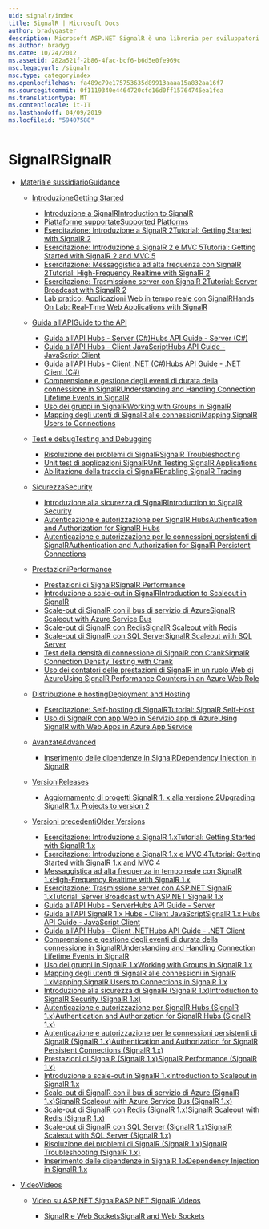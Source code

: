 ```yaml
---
uid: signalr/index
title: SignalR | Microsoft Docs
author: bradygaster
description: Microsoft ASP.NET SignalR è una libreria per sviluppatori ASP.NET che semplifica il processo di aggiunta di funzionalità web in tempo reale alle applicazioni.
ms.author: bradyg
ms.date: 10/24/2012
ms.assetid: 282a521f-2b86-4fac-bcf6-b6d5e0fe969c
msc.legacyurl: /signalr
msc.type: categoryindex
ms.openlocfilehash: fa489c79e175753635d89913aaaa15a832aa16f7
ms.sourcegitcommit: 0f1119340e4464720cfd16d0ff15764746ea1fea
ms.translationtype: MT
ms.contentlocale: it-IT
ms.lasthandoff: 04/09/2019
ms.locfileid: "59407588"
---
```

# <a name="signalr"></a><span data-ttu-id="97525-103">SignalR</span><span class="sxs-lookup"><span data-stu-id="97525-103">SignalR</span></span>

- [<span data-ttu-id="97525-104">Materiale sussidiario</span><span class="sxs-lookup"><span data-stu-id="97525-104">Guidance</span></span>](overview/index.md)

    - [<span data-ttu-id="97525-105">Introduzione</span><span class="sxs-lookup"><span data-stu-id="97525-105">Getting Started</span></span>](overview/getting-started/index.md)

        - [<span data-ttu-id="97525-106">Introduzione a SignalR</span><span class="sxs-lookup"><span data-stu-id="97525-106">Introduction to SignalR</span></span>](overview/getting-started/introduction-to-signalr.md)
        - [<span data-ttu-id="97525-107">Piattaforme supportate</span><span class="sxs-lookup"><span data-stu-id="97525-107">Supported Platforms</span></span>](overview/getting-started/supported-platforms.md)
        - [<span data-ttu-id="97525-108">Esercitazione: Introduzione a SignalR 2</span><span class="sxs-lookup"><span data-stu-id="97525-108">Tutorial: Getting Started with SignalR 2</span></span>](overview/getting-started/tutorial-getting-started-with-signalr.md)
        - [<span data-ttu-id="97525-109">Esercitazione: Introduzione a SignalR 2 e MVC 5</span><span class="sxs-lookup"><span data-stu-id="97525-109">Tutorial: Getting Started with SignalR 2 and MVC 5</span></span>](overview/getting-started/tutorial-getting-started-with-signalr-and-mvc.md)
        - [<span data-ttu-id="97525-110">Esercitazione: Messaggistica ad alta frequenza con SignalR 2</span><span class="sxs-lookup"><span data-stu-id="97525-110">Tutorial: High-Frequency Realtime with SignalR 2</span></span>](overview/getting-started/tutorial-high-frequency-realtime-with-signalr.md)
        - [<span data-ttu-id="97525-111">Esercitazione: Trasmissione server con SignalR 2</span><span class="sxs-lookup"><span data-stu-id="97525-111">Tutorial: Server Broadcast with SignalR 2</span></span>](overview/getting-started/tutorial-server-broadcast-with-signalr.md)
        - [<span data-ttu-id="97525-112">Lab pratico: Applicazioni Web in tempo reale con SignalR</span><span class="sxs-lookup"><span data-stu-id="97525-112">Hands On Lab: Real-Time Web Applications with SignalR</span></span>](overview/getting-started/real-time-web-applications-with-signalr.md)
    - [<span data-ttu-id="97525-113">Guida all'API</span><span class="sxs-lookup"><span data-stu-id="97525-113">Guide to the API</span></span>](overview/guide-to-the-api/index.md)

        - [<span data-ttu-id="97525-114">Guida all'API Hubs - Server (C#)</span><span class="sxs-lookup"><span data-stu-id="97525-114">Hubs API Guide - Server (C#)</span></span>](overview/guide-to-the-api/hubs-api-guide-server.md)
        - [<span data-ttu-id="97525-115">Guida all'API Hubs - Client JavaScript</span><span class="sxs-lookup"><span data-stu-id="97525-115">Hubs API Guide - JavaScript Client</span></span>](overview/guide-to-the-api/hubs-api-guide-javascript-client.md)
        - [<span data-ttu-id="97525-116">Guida all'API Hubs - Client .NET (C#)</span><span class="sxs-lookup"><span data-stu-id="97525-116">Hubs API Guide - .NET Client (C#)</span></span>](overview/guide-to-the-api/hubs-api-guide-net-client.md)
        - [<span data-ttu-id="97525-117">Comprensione e gestione degli eventi di durata della connessione in SignalR</span><span class="sxs-lookup"><span data-stu-id="97525-117">Understanding and Handling Connection Lifetime Events in SignalR</span></span>](overview/guide-to-the-api/handling-connection-lifetime-events.md)
        - [<span data-ttu-id="97525-118">Uso dei gruppi in SignalR</span><span class="sxs-lookup"><span data-stu-id="97525-118">Working with Groups in SignalR</span></span>](overview/guide-to-the-api/working-with-groups.md)
        - [<span data-ttu-id="97525-119">Mapping degli utenti di SignalR alle connessioni</span><span class="sxs-lookup"><span data-stu-id="97525-119">Mapping SignalR Users to Connections</span></span>](overview/guide-to-the-api/mapping-users-to-connections.md)
    - [<span data-ttu-id="97525-120">Test e debug</span><span class="sxs-lookup"><span data-stu-id="97525-120">Testing and Debugging</span></span>](overview/testing-and-debugging/index.md)

        - [<span data-ttu-id="97525-121">Risoluzione dei problemi di SignalR</span><span class="sxs-lookup"><span data-stu-id="97525-121">SignalR Troubleshooting</span></span>](overview/testing-and-debugging/troubleshooting.md)
        - [<span data-ttu-id="97525-122">Unit test di applicazioni SignalR</span><span class="sxs-lookup"><span data-stu-id="97525-122">Unit Testing SignalR Applications</span></span>](overview/testing-and-debugging/unit-testing-signalr-applications.md)
        - [<span data-ttu-id="97525-123">Abilitazione della traccia di SignalR</span><span class="sxs-lookup"><span data-stu-id="97525-123">Enabling SignalR Tracing</span></span>](overview/testing-and-debugging/enabling-signalr-tracing.md)
    - [<span data-ttu-id="97525-124">Sicurezza</span><span class="sxs-lookup"><span data-stu-id="97525-124">Security</span></span>](overview/security/index.md)

        - [<span data-ttu-id="97525-125">Introduzione alla sicurezza di SignalR</span><span class="sxs-lookup"><span data-stu-id="97525-125">Introduction to SignalR Security</span></span>](overview/security/introduction-to-security.md)
        - [<span data-ttu-id="97525-126">Autenticazione e autorizzazione per SignalR Hubs</span><span class="sxs-lookup"><span data-stu-id="97525-126">Authentication and Authorization for SignalR Hubs</span></span>](overview/security/hub-authorization.md)
        - [<span data-ttu-id="97525-127">Autenticazione e autorizzazione per le connessioni persistenti di SignalR</span><span class="sxs-lookup"><span data-stu-id="97525-127">Authentication and Authorization for SignalR Persistent Connections</span></span>](overview/security/persistent-connection-authorization.md)
    - [<span data-ttu-id="97525-128">Prestazioni</span><span class="sxs-lookup"><span data-stu-id="97525-128">Performance</span></span>](overview/performance/index.md)

        - [<span data-ttu-id="97525-129">Prestazioni di SignalR</span><span class="sxs-lookup"><span data-stu-id="97525-129">SignalR Performance</span></span>](overview/performance/signalr-performance.md)
        - [<span data-ttu-id="97525-130">Introduzione a scale-out in SignalR</span><span class="sxs-lookup"><span data-stu-id="97525-130">Introduction to Scaleout in SignalR</span></span>](overview/performance/scaleout-in-signalr.md)
        - [<span data-ttu-id="97525-131">Scale-out di SignalR con il bus di servizio di Azure</span><span class="sxs-lookup"><span data-stu-id="97525-131">SignalR Scaleout with Azure Service Bus</span></span>](overview/performance/scaleout-with-windows-azure-service-bus.md)
        - [<span data-ttu-id="97525-132">Scale-out di SignalR con Redis</span><span class="sxs-lookup"><span data-stu-id="97525-132">SignalR Scaleout with Redis</span></span>](overview/performance/scaleout-with-redis.md)
        - [<span data-ttu-id="97525-133">Scale-out di SignalR con SQL Server</span><span class="sxs-lookup"><span data-stu-id="97525-133">SignalR Scaleout with SQL Server</span></span>](overview/performance/scaleout-with-sql-server.md)
        - [<span data-ttu-id="97525-134">Test della densità di connessione di SignalR con Crank</span><span class="sxs-lookup"><span data-stu-id="97525-134">SignalR Connection Density Testing with Crank</span></span>](overview/performance/signalr-connection-density-testing-with-crank.md)
        - [<span data-ttu-id="97525-135">Uso dei contatori delle prestazioni di SignalR in un ruolo Web di Azure</span><span class="sxs-lookup"><span data-stu-id="97525-135">Using SignalR Performance Counters in an Azure Web Role</span></span>](overview/performance/using-signalr-performance-counters-in-an-azure-web-role.md)
    - [<span data-ttu-id="97525-136">Distribuzione e hosting</span><span class="sxs-lookup"><span data-stu-id="97525-136">Deployment and Hosting</span></span>](overview/deployment/index.md)

        - [<span data-ttu-id="97525-137">Esercitazione: Self-hosting di SignalR</span><span class="sxs-lookup"><span data-stu-id="97525-137">Tutorial: SignalR Self-Host</span></span>](overview/deployment/tutorial-signalr-self-host.md)
        - [<span data-ttu-id="97525-138">Uso di SignalR con app Web in Servizio app di Azure</span><span class="sxs-lookup"><span data-stu-id="97525-138">Using SignalR with Web Apps in Azure App Service</span></span>](overview/deployment/using-signalr-with-azure-web-sites.md)
    - [<span data-ttu-id="97525-139">Avanzate</span><span class="sxs-lookup"><span data-stu-id="97525-139">Advanced</span></span>](overview/advanced/index.md)

        - [<span data-ttu-id="97525-140">Inserimento delle dipendenze in SignalR</span><span class="sxs-lookup"><span data-stu-id="97525-140">Dependency Injection in SignalR</span></span>](overview/advanced/dependency-injection.md)
    - [<span data-ttu-id="97525-141">Versioni</span><span class="sxs-lookup"><span data-stu-id="97525-141">Releases</span></span>](overview/releases/index.md)

        - [<span data-ttu-id="97525-142">Aggiornamento di progetti SignalR 1. x alla versione 2</span><span class="sxs-lookup"><span data-stu-id="97525-142">Upgrading SignalR 1.x Projects to version 2</span></span>](overview/releases/upgrading-signalr-1x-projects-to-20.md)
    - [<span data-ttu-id="97525-143">Versioni precedenti</span><span class="sxs-lookup"><span data-stu-id="97525-143">Older Versions</span></span>](overview/older-versions/index.md)

        - [<span data-ttu-id="97525-144">Esercitazione: Introduzione a SignalR 1.x</span><span class="sxs-lookup"><span data-stu-id="97525-144">Tutorial: Getting Started with SignalR 1.x</span></span>](overview/older-versions/tutorial-getting-started-with-signalr.md)
        - [<span data-ttu-id="97525-145">Esercitazione: Introduzione a SignalR 1.x e MVC 4</span><span class="sxs-lookup"><span data-stu-id="97525-145">Tutorial: Getting Started with SignalR 1.x and MVC 4</span></span>](overview/older-versions/tutorial-getting-started-with-signalr-and-mvc-4.md)
        - [<span data-ttu-id="97525-146">Messaggistica ad alta frequenza in tempo reale con SignalR 1.x</span><span class="sxs-lookup"><span data-stu-id="97525-146">High-Frequency Realtime with SignalR 1.x</span></span>](overview/older-versions/tutorial-high-frequency-realtime-with-signalr.md)
        - [<span data-ttu-id="97525-147">Esercitazione: Trasmissione server con ASP.NET SignalR 1.x</span><span class="sxs-lookup"><span data-stu-id="97525-147">Tutorial: Server Broadcast with ASP.NET SignalR 1.x</span></span>](overview/older-versions/tutorial-server-broadcast-with-aspnet-signalr.md)
        - [<span data-ttu-id="97525-148">Guida all'API Hubs - Server</span><span class="sxs-lookup"><span data-stu-id="97525-148">Hubs API Guide - Server</span></span>](overview/older-versions/signalr-1x-hubs-api-guide-server.md)
        - [<span data-ttu-id="97525-149">Guida all'API SignalR 1.x Hubs - Client JavaScript</span><span class="sxs-lookup"><span data-stu-id="97525-149">SignalR 1.x Hubs API Guide - JavaScript Client</span></span>](overview/older-versions/signalr-1x-hubs-api-guide-javascript-client.md)
        - [<span data-ttu-id="97525-150">Guida all'API Hubs - Client .NET</span><span class="sxs-lookup"><span data-stu-id="97525-150">Hubs API Guide - .NET Client</span></span>](overview/older-versions/signalr-1x-hubs-api-guide-net-client.md)
        - [<span data-ttu-id="97525-151">Comprensione e gestione degli eventi di durata della connessione in SignalR</span><span class="sxs-lookup"><span data-stu-id="97525-151">Understanding and Handling Connection Lifetime Events in SignalR</span></span>](overview/older-versions/handling-connection-lifetime-events.md)
        - [<span data-ttu-id="97525-152">Uso dei gruppi in SignalR 1.x</span><span class="sxs-lookup"><span data-stu-id="97525-152">Working with Groups in SignalR 1.x</span></span>](overview/older-versions/working-with-groups.md)
        - [<span data-ttu-id="97525-153">Mapping degli utenti di SignalR alle connessioni in SignalR 1.x</span><span class="sxs-lookup"><span data-stu-id="97525-153">Mapping SignalR Users to Connections in SignalR 1.x</span></span>](overview/older-versions/mapping-users-to-connections.md)
        - [<span data-ttu-id="97525-154">Introduzione alla sicurezza di SignalR (SignalR 1.x)</span><span class="sxs-lookup"><span data-stu-id="97525-154">Introduction to SignalR Security (SignalR 1.x)</span></span>](overview/older-versions/introduction-to-security.md)
        - [<span data-ttu-id="97525-155">Autenticazione e autorizzazione per SignalR Hubs (SignalR 1.x)</span><span class="sxs-lookup"><span data-stu-id="97525-155">Authentication and Authorization for SignalR Hubs (SignalR 1.x)</span></span>](overview/older-versions/hub-authorization.md)
        - [<span data-ttu-id="97525-156">Autenticazione e autorizzazione per le connessioni persistenti di SignalR (SignalR 1.x)</span><span class="sxs-lookup"><span data-stu-id="97525-156">Authentication and Authorization for SignalR Persistent Connections (SignalR 1.x)</span></span>](overview/older-versions/persistent-connection-authorization.md)
        - [<span data-ttu-id="97525-157">Prestazioni di SignalR (SignalR 1.x)</span><span class="sxs-lookup"><span data-stu-id="97525-157">SignalR Performance (SignalR 1.x)</span></span>](overview/older-versions/signalr-performance.md)
        - [<span data-ttu-id="97525-158">Introduzione a scale-out in SignalR 1.x</span><span class="sxs-lookup"><span data-stu-id="97525-158">Introduction to Scaleout in SignalR 1.x</span></span>](overview/older-versions/scaleout-in-signalr.md)
        - [<span data-ttu-id="97525-159">Scale-out di SignalR con il bus di servizio di Azure (SignalR 1.x)</span><span class="sxs-lookup"><span data-stu-id="97525-159">SignalR Scaleout with Azure Service Bus (SignalR 1.x)</span></span>](overview/older-versions/scaleout-with-windows-azure-service-bus.md)
        - [<span data-ttu-id="97525-160">Scale-out di SignalR con Redis (SignalR 1.x)</span><span class="sxs-lookup"><span data-stu-id="97525-160">SignalR Scaleout with Redis (SignalR 1.x)</span></span>](overview/older-versions/scaleout-with-redis.md)
        - [<span data-ttu-id="97525-161">Scale-out di SignalR con SQL Server (SignalR 1.x)</span><span class="sxs-lookup"><span data-stu-id="97525-161">SignalR Scaleout with SQL Server (SignalR 1.x)</span></span>](overview/older-versions/scaleout-with-sql-server.md)
        - [<span data-ttu-id="97525-162">Risoluzione dei problemi di SignalR (SignalR 1.x)</span><span class="sxs-lookup"><span data-stu-id="97525-162">SignalR Troubleshooting (SignalR 1.x)</span></span>](overview/older-versions/troubleshooting.md)
        - [<span data-ttu-id="97525-163">Inserimento delle dipendenze in SignalR 1.x</span><span class="sxs-lookup"><span data-stu-id="97525-163">Dependency Injection in SignalR 1.x</span></span>](overview/older-versions/dependency-injection.md)
- [<span data-ttu-id="97525-164">Video</span><span class="sxs-lookup"><span data-stu-id="97525-164">Videos</span></span>](videos/index.md)

    - [<span data-ttu-id="97525-165">Video su ASP.NET SignalR</span><span class="sxs-lookup"><span data-stu-id="97525-165">ASP.NET SignalR Videos</span></span>](videos/getting-started/index.md)

        - [<span data-ttu-id="97525-166">SignalR e Web Sockets</span><span class="sxs-lookup"><span data-stu-id="97525-166">SignalR and Web Sockets</span></span>](videos/getting-started/signalr-and-web-sockets.md)
